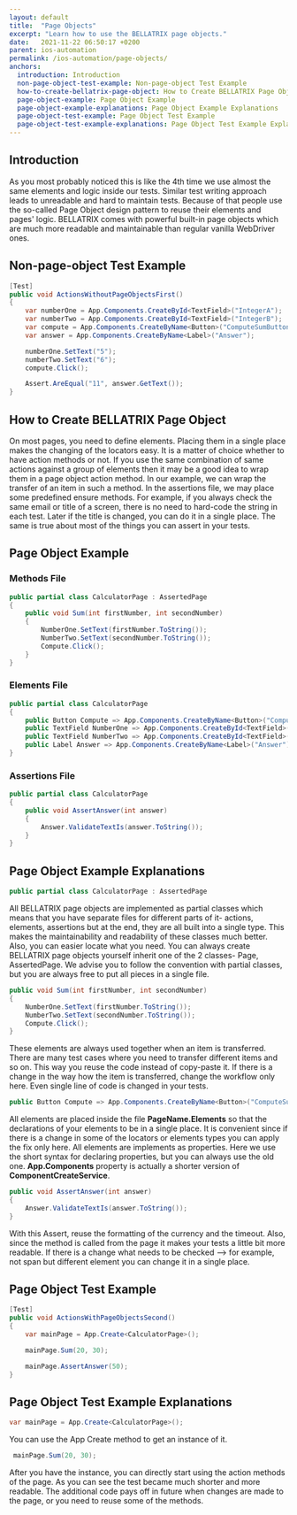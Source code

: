 ```yaml
---
layout: default
title:  "Page Objects"
excerpt: "Learn how to use the BELLATRIX page objects."
date:   2021-11-22 06:50:17 +0200
parent: ios-automation
permalink: /ios-automation/page-objects/
anchors:
  introduction: Introduction
  non-page-object-test-example: Non-page-object Test Example
  how-to-create-bellatrix-page-object: How to Create BELLATRIX Page Object
  page-object-example: Page Object Example
  page-object-example-explanations: Page Object Example Explanations
  page-object-test-example: Page Object Test Example
  page-object-test-example-explanations: Page Object Test Example Explanations
---
```


Introduction
------------
As you most probably noticed this is like the 4th time we use almost the same elements and logic inside our tests. Similar test writing approach leads to unreadable and hard to maintain tests. Because of that people use the so-called Page Object design pattern to reuse their elements and pages' logic. BELLATRIX comes with powerful built-in page objects which are much more readable and maintainable than regular vanilla WebDriver ones.

Non-page-object Test Example
----------------------------
```csharp
[Test]
public void ActionsWithoutPageObjectsFirst()
{
    var numberOne = App.Components.CreateById<TextField>("IntegerA");
    var numberTwo = App.Components.CreateById<TextField>("IntegerB");
    var compute = App.Components.CreateByName<Button>("ComputeSumButton");
    var answer = App.Components.CreateByName<Label>("Answer");

    numberOne.SetText("5");
    numberTwo.SetText("6");
    compute.Click();

    Assert.AreEqual("11", answer.GetText());
}
```

How to Create BELLATRIX Page Object
-----------------------------------
On most pages, you need to define elements. Placing them in a single place makes the changing of the locators easy. It is a matter of choice whether to have action methods or not. If you use the same combination of same actions against a group of elements then it may be a good idea to wrap them in a page object action method. In our example, we can wrap the transfer of an item in such a method.
In the assertions file, we may place some predefined ensure methods. For example, if you always check the same email or title of a screen, there is no need to hard-code the string in each test. Later if the title is changed, you can do it in a single place. The same is true about most of the things you can assert in your tests.

Page Object Example
-------------------
### Methods File ###
```csharp
public partial class CalculatorPage : AssertedPage
{
    public void Sum(int firstNumber, int secondNumber)
    {
        NumberOne.SetText(firstNumber.ToString());
        NumberTwo.SetText(secondNumber.ToString());
        Compute.Click();
    }
}
```
### Elements File ###
```csharp
public partial class CalculatorPage
{
    public Button Compute => App.Components.CreateByName<Button>("ComputeSumButton");
    public TextField NumberOne => App.Components.CreateById<TextField>("IntegerA");
    public TextField NumberTwo => App.Components.CreateById<TextField>("IntegerB");
    public Label Answer => App.Components.CreateByName<Label>("Answer");
}
```
### Assertions File ###
```csharp
public partial class CalculatorPage
{
    public void AssertAnswer(int answer)
    {
        Answer.ValidateTextIs(answer.ToString());
    }
}
```

Page Object Example Explanations
--------------------------------
```csharp
public partial class CalculatorPage : AssertedPage
```
All BELLATRIX page objects are implemented as partial classes which means that you have separate files for different parts of it- actions, elements, assertions but at the end, they are all built into a single type. This makes the maintainability and readability of these classes much better. Also, you can easier locate what you need. You can always create BELLATRIX page objects yourself inherit one of the 2 classes- Page, AssertedPage. We advise you to follow the convention with partial classes, but you are always free to put all pieces in a single file.
```csharp
public void Sum(int firstNumber, int secondNumber)
{
    NumberOne.SetText(firstNumber.ToString());
    NumberTwo.SetText(secondNumber.ToString());
    Compute.Click();
}
```
These elements are always used together when an item is transferred. There are many test cases where you need to transfer different items and so on. This way you reuse the code instead of copy-paste it. If there is a change in the way how the item is transferred, change the workflow only here. Even single line of code is changed in your tests.
```csharp
public Button Compute => App.Components.CreateByName<Button>("ComputeSumButton");
```
All elements are placed inside the file **PageName.Elements** so that the declarations of your elements to be in a single place. It is convenient since if there is a change in some of the locators or elements types you can apply the fix only here. All elements are implements as properties. Here we use the short syntax for declaring properties, but you can always use the old one. **App.Components** property is actually a shorter version of **ComponentCreateService**.
```csharp
public void AssertAnswer(int answer)
{
    Answer.ValidateTextIs(answer.ToString());
}
```
With this Assert, reuse the formatting of the currency and the timeout. Also, since the method is called from the page it makes your tests a little bit more readable. If there is a change what needs to be checked --> for example, not span but different element you can change it in a single place.

Page Object Test Example
------------------------
```csharp
[Test]
public void ActionsWithPageObjectsSecond()
{
    var mainPage = App.Create<CalculatorPage>();

    mainPage.Sum(20, 30);

    mainPage.AssertAnswer(50);
}
```

Page Object Test Example Explanations
-------------------------------------
```csharp
var mainPage = App.Create<CalculatorPage>();
```
You can use the App Create method to get an instance of it.
```csharp
 mainPage.Sum(20, 30);
```
After you have the instance, you can directly start using the action methods of the page. As you can see the test became much shorter and more readable. The additional code pays off in future when changes are made to the page, or you need to reuse some of the methods.